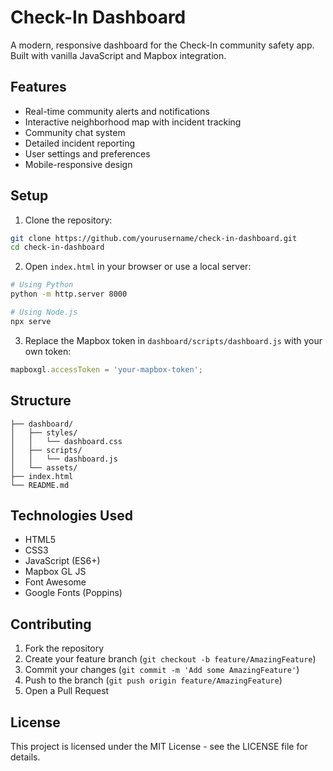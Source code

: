 # Check-In Dashboard

A modern, responsive dashboard for the Check-In community safety app. Built with vanilla JavaScript and Mapbox integration.

## Features

- Real-time community alerts and notifications
- Interactive neighborhood map with incident tracking
- Community chat system
- Detailed incident reporting
- User settings and preferences
- Mobile-responsive design

## Setup

1. Clone the repository:
```bash
git clone https://github.com/yourusername/check-in-dashboard.git
cd check-in-dashboard
```

2. Open `index.html` in your browser or use a local server:
```bash
# Using Python
python -m http.server 8000

# Using Node.js
npx serve
```

3. Replace the Mapbox token in `dashboard/scripts/dashboard.js` with your own token:
```javascript
mapboxgl.accessToken = 'your-mapbox-token';
```

## Structure

```
├── dashboard/
│   ├── styles/
│   │   └── dashboard.css
│   ├── scripts/
│   │   └── dashboard.js
│   └── assets/
├── index.html
└── README.md
```

## Technologies Used

- HTML5
- CSS3
- JavaScript (ES6+)
- Mapbox GL JS
- Font Awesome
- Google Fonts (Poppins)

## Contributing

1. Fork the repository
2. Create your feature branch (`git checkout -b feature/AmazingFeature`)
3. Commit your changes (`git commit -m 'Add some AmazingFeature'`)
4. Push to the branch (`git push origin feature/AmazingFeature`)
5. Open a Pull Request

## License

This project is licensed under the MIT License - see the LICENSE file for details. 